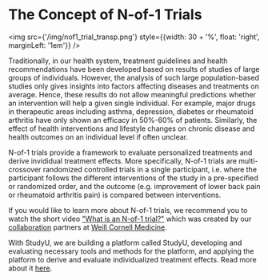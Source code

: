 # The Concept of N-of-1 Trials

<img src={'/img/nof1_trial_transp.png'} style={{width: 30 + '%', float: 'right', marginLeft: '1em'}}
/>

Traditionally, in our health system, treatment guidelines and health recommendations have been
developed based on results of studies of large groups of individuals. However, the analysis of such
large population-based studies only gives insights into factors affecting diseases and treatments on
average. Hence, these results do not allow meaningful predictions whether an intervention will help
a given single individual. For example, major drugs in therapeutic areas including asthma,
depression, diabetes or rheumatoid arthritis have only shown an efficacy in 50%-60% of patients.
Similarly, the effect of health interventions and lifestyle changes on chronic disease and health
outcomes on an individual level if often unclear.

N-of-1 trials provide a framework to evaluate personalized treatments and derive invididual
treatment effects. More specifically, N-of-1 trials are multi-crossover randomized controlled trials
in a single participant, i.e. where the participant follows the different interventions of the study
in a pre-specified or randomized order, and the outcome (e.g. improvement of lower back pain or
rheumatoid arthritis pain) is compared between interventions.

If you would like to learn more about N-of-1 trials, we recommend you to watch the short video
["What is an N-of-1 trial?"](https://palsforhealth.com/Pals/Article/What%20is%20an%20N-of-1%20trial)
which was created by our [collaboration](/docs/basics/studies) partners at
[Weill Cornell Medicine](https://goyallab.weill.cornell.edu/research/clinical-trials).

With StudyU, we are building a platform called StudyU, developing and evaluating necessary tools and
methods for the platform, and applying the platform to derive and evaluate individualized treatment
effects. Read more about it [here](/docs/02-basics/02-studyu-platform.md).
